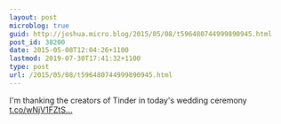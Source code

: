 ```yaml
---
layout: post
microblog: true
guid: http://joshua.micro.blog/2015/05/08/t596480744999890945.html
post_id: 38200
date: 2015-05-08T12:04:26+1100
lastmod: 2019-07-30T17:41:32+1100
type: post
url: /2015/05/08/t596480744999890945.html
---
```

I'm thanking the creators of Tinder in today's wedding ceremony [t.co/wNjV1FZtS...](http://t.co/wNjV1FZtSl)

